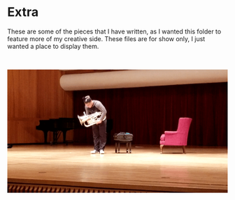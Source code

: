 # Extra
These are some of the pieces that I have written, as I wanted this folder to feature more of my creative side.
These files are for show only, I just wanted a place to display them. 


<br>



<p align="center">
  <img src="https://github.com/NickG1216/Files/blob/master/20180404_210034_1.gif">
</p>
